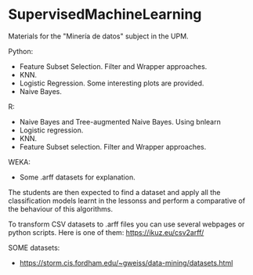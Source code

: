 # SupervisedMachineLearning
 Materials for the "Minería de datos" subject in the UPM.
 
 Python:
 - Feature Subset Selection. Filter and Wrapper approaches.
 - KNN. 
 - Logistic Regression. Some interesting plots are provided.
 - Naive Bayes.
 
 R:
 - Naive Bayes and Tree-augmented Naive Bayes. Using bnlearn
 - Logistic regression.
 - KNN.
 - Feature Subset selection. Filter and Wrapper approaches.

 WEKA:
 - Some .arff datasets for explanation.
 
 The students are then expected to find a dataset and apply all the classification models learnt in the lessonss and perform a comparative of the behaviour of this algorithms. 
 
 To transform CSV datasets to .arff files you can use several webpages or python scripts. Here is one of them: https://ikuz.eu/csv2arff/
 
 SOME datasets:
 - https://storm.cis.fordham.edu/~gweiss/data-mining/datasets.html
 
